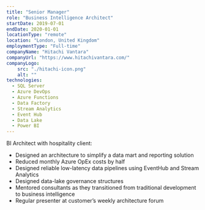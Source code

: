 ```yaml
---
title: "Senior Manager"
role: "Business Intelligence Architect"
startDate: 2019-07-01
endDate: 2020-01-01
locationType: "remote"
location: "London, United Kingdom"
employmentType: "Full-time"
companyName: "Hitachi Vantara"
companyUrl: "https://www.hitachivantara.com/"
companyLogo:
    src: "./hitachi-icon.png"
    alt: ""
technologies:
  - SQL Server
  - Azure DevOps
  - Azure Functions
  - Data Factory
  - Stream Analytics
  - Event Hub
  - Data Lake
  - Power BI
---
```

BI Architect with hospitality client:

- Designed an architecture to simplify a data mart and reporting solution
- Reduced monthly Azure OpEx costs by half
- Designed reliable low-latency data pipelines using EventHub and Stream Analytics
- Designed data-lake governance structures
- Mentored consultants as they transitioned from traditional development to business intelligence
- Regular presenter at customer’s weekly architecture forum
